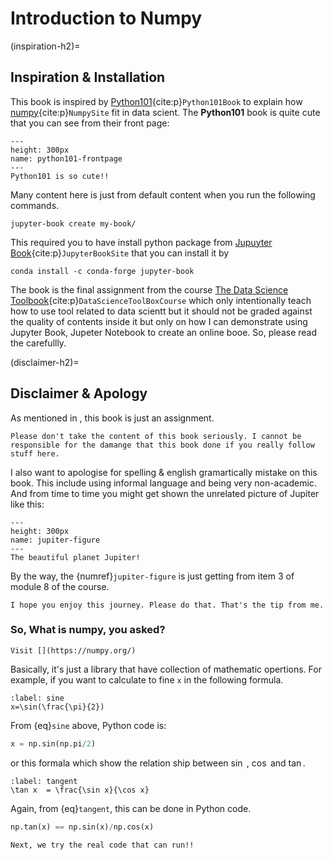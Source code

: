 # Introduction to Numpy

(inspiration-h2)=
## Inspiration & Installation

This book is inspired by [Python101](https://python101.ml/intro.html){cite:p}`Python101Book` to explain how [numpy](https://numpy.org/){cite:p}`NumpySite` fit in data scient. The **Python101** book is quite cute that you can see from their front page:

```{figure} images/python101_frontpage.png
---
height: 300px
name: python101-frontpage
---
Python101 is so cute!! 
```

Many content here is just from default content when you run the following commands. 

```shell
jupyter-book create my-book/
```

This required you to have install python package from [Jupuyter Book](https://jupyterbook.org/en/stable/intro.html){cite:p}`JupyterBookSite` that you can install it by
```shell
conda install -c conda-forge jupyter-book
```

The book is the final assignment from the course [The Data Science Toolbook](https://extendedlearning.ubc.ca/courses/data-science-toolbox/fs041){cite:p}`DataScienceToolBoxCourse` which only intentionally teach how to use tool related to data scientt but it should not be graded against the quality of contents inside it but only on how I can demonstrate using Jupyter Book, Jupeter Notebook to create an online booe. So, please read the [](disclaimer-h2) carefullly.

(disclaimer-h2)=
## Disclaimer & Apology

As mentioned in [](inspiration-h2), this book is just an assignment. 

```{warning}
Please don't take the content of this book seriously. I cannot be responsible for the damange that this book done if you really follow stuff here.
```

I also want to apologise for spelling & english gramartically mistake on this book. This include using informal language and being very non-academic. And from time to time you might get shown the unrelated picture of Jupiter like this:
 
```{figure} images/jupyter_planet.jpg
---
height: 300px
name: jupiter-figure
---
The beautiful planet Jupiter!
```
By the way, the {numref}`jupiter-figure` is just getting from item 3 of module 8 of the course.

```{tip}
I hope you enjoy this journey. Please do that. That's the tip from me.
```

### So, What is numpy, you asked?

```{margin} Where can I find Numpy?
Visit [](https://numpy.org/)
```

Basically, it's just a library that have collection of mathematic opertions. For example, if you want to calculate to fine `x` in the following formula.

```{math}
:label: sine
x=\sin(\frac{\pi}{2})
```

From {eq}`sine` above, Python code is:

```python
x = np.sin(np.pi/2)
```

or this formala which show the relation ship between $\sin$ , $\cos$ and $\tan$.

```{math}
:label: tangent
\tan x  = \frac{\sin x}{\cos x}
```

Again, from {eq}`tangent`, this can be done in Python code.

```python
np.tan(x) == np.sin(x)/np.cos(x)
```

```{note}
Next, we try the real code that can run!!
```